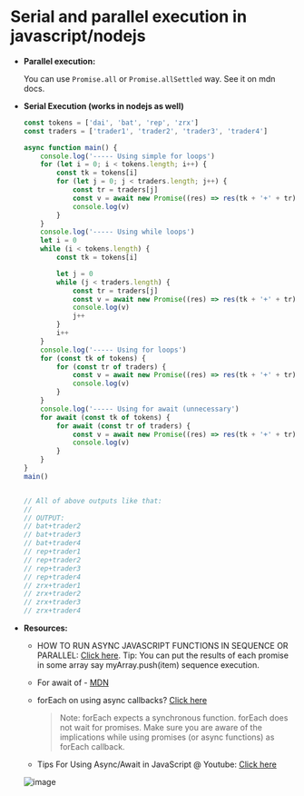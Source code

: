 # Serial and parallel execution in javascript/nodejs

- **Parallel execution:**

	You can use `Promise.all` or `Promise.allSettled` way. See it on mdn docs.

- **Serial Execution (works in nodejs as well)**

	```js
	const tokens = ['dai', 'bat', 'rep', 'zrx']
	const traders = ['trader1', 'trader2', 'trader3', 'trader4']

	async function main() {
		console.log('----- Using simple for loops')
		for (let i = 0; i < tokens.length; i++) {
			const tk = tokens[i]
			for (let j = 0; j < traders.length; j++) {
				const tr = traders[j]
				const v = await new Promise((res) => res(tk + '+' + tr))
				console.log(v)
			}
		}
		console.log('----- Using while loops')
		let i = 0
		while (i < tokens.length) {
			const tk = tokens[i]

			let j = 0
			while (j < traders.length) {
				const tr = traders[j]
				const v = await new Promise((res) => res(tk + '+' + tr))
				console.log(v)
				j++
			}
			i++
		}
		console.log('----- Using for loops')
		for (const tk of tokens) {
			for (const tr of traders) {
				const v = await new Promise((res) => res(tk + '+' + tr))
				console.log(v)
			}
		}
		console.log('----- Using for await (unnecessary')
		for await (const tk of tokens) {
			for await (const tr of traders) {
				const v = await new Promise((res) => res(tk + '+' + tr))
				console.log(v)
			}
		}
	}
	main()


	// All of above outputs like that:
	// 
	// OUTPUT:
	// bat+trader2
	// bat+trader3
	// bat+trader4
	// rep+trader1
	// rep+trader2
	// rep+trader3
	// rep+trader4
	// zrx+trader1
	// zrx+trader2
	// zrx+trader3
	// zrx+trader4
	```

- **Resources:**
	- HOW TO RUN ASYNC JAVASCRIPT FUNCTIONS IN SEQUENCE OR PARALLEL: [Click here](https://jrsinclair.com/articles/2019/how-to-run-async-js-in-parallel-or-sequential/). Tip: You can put the results of each promise in some array say myArray.push(item) sequence execution.
	- For await of - [MDN](https://developer.mozilla.org/en-US/docs/Web/JavaScript/Reference/Statements/for-await...of)
	- forEach on using async callbacks? [Click here](https://developer.mozilla.org/en-US/docs/Web/JavaScript/Reference/Global_Objects/Array/forEach#description)
		> Note: forEach expects a synchronous function.
		> forEach does not wait for promises. Make sure you are aware of the implications while using promises (or async functions) as forEach callback.

	- Tips For Using Async/Await in JavaScript @ Youtube: [Click here](https://youtu.be/_9vgd9XKlDQ)

	![image](https://user-images.githubusercontent.com/31458531/195805422-a8bee887-c810-4825-9e77-6646d45c8ff5.png)
